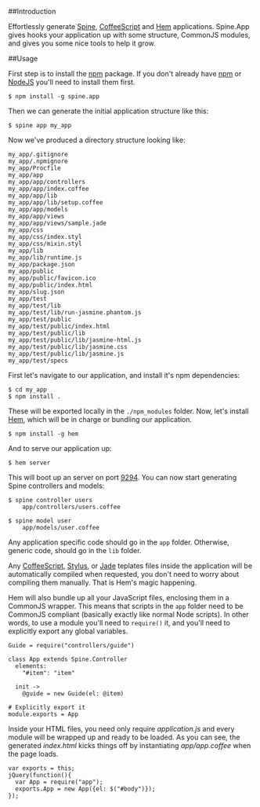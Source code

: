 ##Introduction

Effortlessly generate [Spine](http://github.com/spine/spine), [CoffeeScript](http://jashkenas.github.com/coffee-script) and [Hem](https://github.com/spine/hem) applications. Spine.App gives hooks your application up with some structure, CommonJS modules, and gives you some nice tools to help it grow.

##Usage

First step is to install the [npm](http://npmjs.org/) package. If you don't already have [npm](http://npmjs.org/) or [NodeJS](http://nodejs.org/) you'll need to install them first.

    $ npm install -g spine.app

Then we can generate the initial application structure like this:

    $ spine app my_app
    
Now we've produced a directory structure looking like:

    my_app/.gitignore
    my_app/.npmignore
    my_app/Procfile
    my_app/app
    my_app/app/controllers
    my_app/app/index.coffee
    my_app/app/lib
    my_app/app/lib/setup.coffee
    my_app/app/models
    my_app/app/views
    my_app/app/views/sample.jade
    my_app/css
    my_app/css/index.styl
    my_app/css/mixin.styl
    my_app/lib
    my_app/lib/runtime.js
    my_app/package.json
    my_app/public
    my_app/public/favicon.ico
    my_app/public/index.html
    my_app/slug.json
    my_app/test
    my_app/test/lib
    my_app/test/lib/run-jasmine.phantom.js
    my_app/test/public
    my_app/test/public/index.html
    my_app/test/public/lib
    my_app/test/public/lib/jasmine-html.js
    my_app/test/public/lib/jasmine.css
    my_app/test/public/lib/jasmine.js
    my_app/test/specs

First let's navigate to our application, and install it's npm dependencies:
    
    $ cd my_app
    $ npm install .
    
These will be exported locally in the `./npm_modules` folder. Now, let's install [Hem](http://github.com/spine/hem), which will be in charge or bundling our application.

    $ npm install -g hem
    
And to serve our application up:
    
    $ hem server
    
This will boot up an server on port [9294](http://localhost:9294). You can now start generating Spine controllers and models:
    
    $ spine controller users
        app/controllers/users.coffee
    
    $ spine model user
        app/models/user.coffee
    
Any application specific code should go in the `app` folder. Otherwise, generic code, should go in the `lib` folder. 

Any [CoffeeScript](http://jashkenas.github.com/coffee-script), [Stylus](http://learnboost.github.com/stylus/), or [Jade](https://github.com/visionmedia/jade) teplates files inside the application will be automatically compiled when requested, you don't need to worry about compiling them manually. That is Hem's magic happening.

Hem will also bundle up all your JavaScript files, enclosing them in a CommonJS wrapper. This means that scripts in the `app` folder need to be CommonJS compliant (basically exactly like normal Node scripts). In other words, to use a module you'll need to `require()` it, and you'll need to explicitly export any global variables. 

    Guide = require("controllers/guide")
    
    class App extends Spine.Controller
      elements:
        "#item": "item"
      
      init ->
        @guide = new Guide(el: @item)
        
    # Explicitly export it
    module.exports = App
        
Inside your HTML files, you need only require *application.js* and every module will be wrapped up and ready to be loaded. As you can see, the generated *index.html* kicks things off by instantiating *app/app.coffee* when the page loads.

    var exports = this;
    jQuery(function(){
      var App = require("app");
      exports.App = new App({el: $("#body")});      
    });
